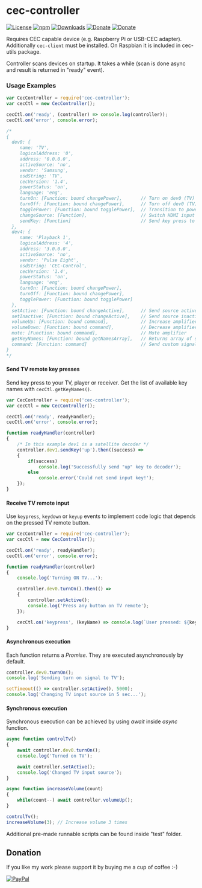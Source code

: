 # cec-controller
[![License](https://img.shields.io/github/license/Rafostar/cec-controller.svg)](https://github.com/Rafostar/cec-controller/blob/master/LICENSE)
[![npm](https://img.shields.io/npm/v/cec-controller.svg)](https://www.npmjs.com/package/cec-controller)
[![Downloads](https://img.shields.io/npm/dt/cec-controller.svg)](https://www.npmjs.com/package/cec-controller)
[![Donate](https://img.shields.io/badge/Donate-PayPal-blue.svg)](https://www.paypal.com/cgi-bin/webscr?cmd=_s-xclick&hosted_button_id=TFVDFD88KQ322)
[![Donate](https://img.shields.io/badge/Donate-PayPal.Me-lightgrey.svg)](https://www.paypal.me/Rafostar)

Requires CEC capable device (e.g. Raspberry Pi or USB-CEC adapter).<br>
Additionally `cec-client` must be installed. On Raspbian it is included in cec-utils package.

Controller scans devices on startup. It takes a while (scan is done async and result is returned in "ready" event).

### Usage Examples
```javascript
var CecController = require('cec-controller');
var cecCtl = new CecController();

cecCtl.on('ready', (controller) => console.log(controller));
cecCtl.on('error', console.error);

/*
{
  dev0: {
     name: 'TV',
     logicalAddress: '0',
     address: '0.0.0.0',
     activeSource: 'no',
     vendor: 'Samsung',
     osdString: 'TV',
     cecVersion: '1.4',
     powerStatus: 'on',
     language: 'eng',
     turnOn: [Function: bound changePower],       // Turn on dev0 (TV)
     turnOff: [Function: bound changePower],      // Turn off dev0 (TV)
     togglePower: [Function: bound togglePower],  // Transition to power "on" from "standby" and vice versa
     changeSource: [Function],                    // Switch HDMI input (optional arg is port number)
     sendKey: [Function]                          // Send key press to this device
  },
  dev4: {
     name: 'Playback 1',
     logicalAddress: '4',
     address: '3.0.0.0',
     activeSource: 'no',
     vendor: 'Pulse Eight',
     osdString: 'CEC-Control',
     cecVersion: '1.4',
     powerStatus: 'on',
     language: 'eng',
     turnOn: [Function: bound changePower],
     turnOff: [Function: bound changePower],
     togglePower: [Function: bound togglePower]
  },
  setActive: [Function: bound changeActive],      // Send source active signal (switches TV input)
  setInactive: [Function: bound changeActive],    // Send source inactive signal
  volumeUp: [Function: bound command],            // Increase amplifier volume
  volumeDown: [Function: bound command],          // Decrease amplifier volume
  mute: [Function: bound command],                // Mute amplifier
  getKeyNames: [Function: bound getNamesArray],   // Returns array of supported keys (for use with sendKey())
  command: [Function: command]                    // Send custom signal (arg is send as input to cec-client)
}
*/
```

#### Send TV remote key presses
Send key press to your TV, player or receiver. Get the list of available key names with `cecCtl.getKeyNames()`.
```javascript
var CecController = require('cec-controller');
var cecCtl = new CecController();

cecCtl.on('ready', readyHandler);
cecCtl.on('error', console.error);

function readyHandler(controller)
{
	/* In this example dev1 is a satellite decoder */
	controller.dev1.sendKey('up').then((success) =>
	{
		if(success)
			console.log('Successfully send "up" key to decoder');
		else
			console.error('Could not send input key!');
	});
}
```

#### Receive TV remote input
Use `keypress`, `keydown` or `keyup` events to implement code logic that depends on the pressed TV remote button.
```javascript
var CecController = require('cec-controller');
var cecCtl = new CecController();

cecCtl.on('ready', readyHandler);
cecCtl.on('error', console.error);

function readyHandler(controller)
{
	console.log('Turning ON TV...');

	controller.dev0.turnOn().then(() =>
	{
		controller.setActive();
		console.log('Press any button on TV remote');
	});

	cecCtl.on('keypress', (keyName) => console.log(`User pressed: ${keyName}`));
}
```

#### Asynchronous execution
Each function returns a *Promise*. They are executed asynchronously by default.

```javascript
controller.dev0.turnOn();
console.log('Sending turn on signal to TV');

setTimeout(() => controller.setActive(), 5000);
console.log('Changing TV input source in 5 sec...');
```

#### Synchronous execution
Synchronous execution can be achieved by using *await* inside *async* function.

```javascript
async function controlTv()
{
	await controller.dev0.turnOn();
	console.log('Turned on TV');

	await controller.setActive();
	console.log('Changed TV input source');
}

async function increaseVolume(count)
{
	while(count--) await controller.volumeUp();
}

controlTv();
increaseVolume(3); // Increase volume 3 times
```

Additional pre-made runnable scripts can be found inside "test" folder.

## Donation
If you like my work please support it by buying me a cup of coffee :-)

[![PayPal](https://github.com/Rafostar/gnome-shell-extension-cast-to-tv/wiki/images/paypal.gif)](https://www.paypal.com/cgi-bin/webscr?cmd=_s-xclick&hosted_button_id=TFVDFD88KQ322)
